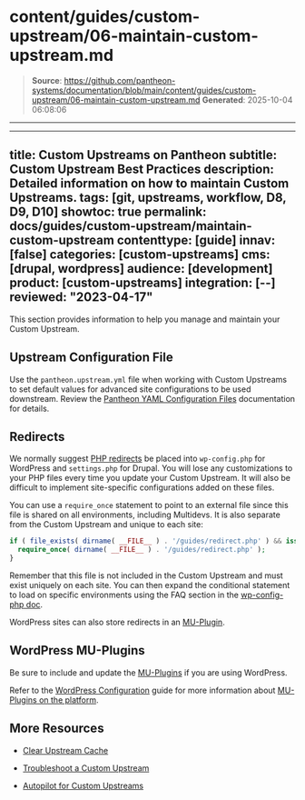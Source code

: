 # content/guides/custom-upstream/06-maintain-custom-upstream.md

> **Source**: https://github.com/pantheon-systems/documentation/blob/main/content/guides/custom-upstream/06-maintain-custom-upstream.md
> **Generated**: 2025-10-04 06:08:06

---

---
title: Custom Upstreams on Pantheon
subtitle: Custom Upstream Best Practices
description: Detailed information on how to maintain Custom Upstreams.
tags: [git, upstreams, workflow, D8, D9, D10]
showtoc: true
permalink: docs/guides/custom-upstream/maintain-custom-upstream
contenttype: [guide]
innav: [false]
categories: [custom-upstreams]
cms: [drupal, wordpress]
audience: [development]
product: [custom-upstreams]
integration: [--]
reviewed: "2023-04-17"
---

This section provides information to help you manage and maintain your Custom Upstream.

## Upstream Configuration File

Use the `pantheon.upstream.yml` file when working with Custom Upstreams to set default values for advanced site configurations to be used downstream. Review the [Pantheon YAML Configuration Files](/pantheon-yml) documentation for details.

## Redirects

We normally suggest [PHP redirects](/guides/redirect) be placed into `wp-config.php` for WordPress and `settings.php` for Drupal. You will lose any customizations to your PHP files every time you update your Custom Upstream. It will also be difficult to implement site-specific configurations added on these files.

You can use a `require_once` statement to point to an external file since this file is shared on all environments, including Multidevs. It is also separate from the Custom Upstream and unique to each site:

```php
if ( file_exists( dirname( __FILE__ ) . '/guides/redirect.php' ) && isset( $_ENV['PANTHEON_ENVIRONMENT'] ) ) {
  require_once( dirname( __FILE__ ) . '/guides/redirect.php' );
}
```

Remember that this file is not included in the Custom Upstream and must exist uniquely on each site. You can then expand the conditional statement to load on specific environments using the FAQ section in the [wp-config-php doc](/guides/php/wp-config-php#how-can-i-write-logic-based-on-the-pantheon-server-environment).

WordPress sites can also store redirects in an [MU-Plugin](/guides/wordpress-configurations/mu-plugin).

## WordPress MU-Plugins

Be sure to include and update the [MU-Plugins](https://github.com/pantheon-systems/WordPress/tree/6.2/wp-content/mu-plugins/pantheon-mu-plugin) if you are using WordPress.

Refer to the [WordPress Configuration](/guides/wordpress-configurations) guide for more information about [MU-Plugins on the platform](/guides/wordpress-configurations/mu-plugin).

## More Resources

- [Clear Upstream Cache](/terminus/commands/site-upstream-clear-cache)

- [Troubleshoot a Custom Upstream](/guides/custom-upstream/troubleshooting)

- [Autopilot for Custom Upstreams](/guides/autopilot-custom-upstream)
